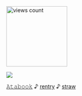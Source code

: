 <img width="160" src="https://komarev.com/ghpvc/?username=your-github-username&color=3575b0" alt="views count">


![](https://files.catbox.moe/x67mmg.gif)

   [𝙰𝚝𝚊𝚋𝚘𝚘𝚔](https://k-ant.atabook.org/)     ♪        [rentry](https://rentry.co/kanto)    ♪       [straw](https://kanto.straw.page/)
